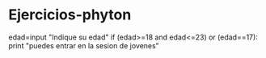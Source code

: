 # Ejercicios-phyton

edad=input "Indique su edad"
if (edad>=18 and edad<=23)
    or (edad==17):
    print "puedes entrar en la sesion de jovenes" 
